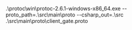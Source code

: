 .\protoc\win\protoc-2.6.1-windows-x86_64.exe --proto_path=.\src\main\proto --csharp_out=.\src .\src\main\proto\client_gate.proto